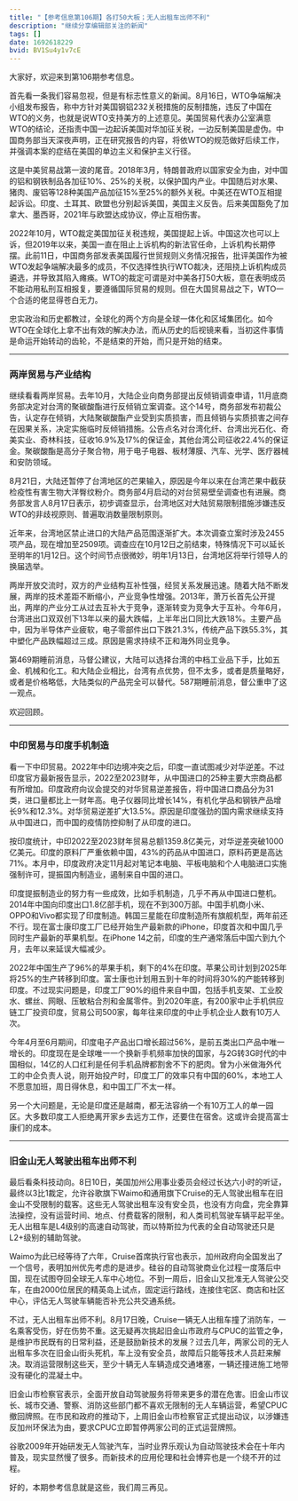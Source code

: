 ```yaml
---
title: "【参考信息第106期】各打50大板；无人出租车出师不利"
description: "继续分享编辑部关注的新闻"
tags: []
date: 1692618229
bvid: BV1Su4y1v7cE
---
```

大家好，欢迎来到第106期参考信息。

首先看一条我们容易忽视，但是有标志性意义的新闻。8月16日，WTO争端解决小组发布报告，称中方针对美国钢铝232关税措施的反制措施，违反了中国在WTO的义务，也就是说WTO支持美方的上述意见。美国贸易代表办公室满意WTO的结论，还指责中国一边起诉美国对华加征关税，一边反制美国是虚伪。中国商务部当天深夜声明，正在研究报告的内容，将依WTO的规范做好后续工作，并强调本案的症结在美国的单边主义和保护主义行径。

这是中美贸易战第一波的尾音。2018年3月，特朗普政府以国家安全为由，对中国的铝和钢铁制品各加征10%、25%的关税，以保护国内产业。中国随后对水果、猪肉、废铝等128种美国产品加征15%至25%的额外关税。中美还在WTO互相提起诉讼。印度、土耳其、欧盟也分别起诉美国，美国主义反告。后来美国豁免了加拿大、墨西哥，2021年与欧盟达成协议，停止互相伤害。

2022年10月，WTO裁定美国加征关税违规，美国提起上诉。中国这次也可以上诉，但2019年以来，美国一直在阻止上诉机构的新法官任命，上诉机构长期停摆。此前11日，中国商务部发表美国履行世贸规则义务情况报告，批评美国作为被WTO发起争端解决最多的成员，不仅选择性执行WTO裁决，还阻挠上诉机构成员遴选，并导致其陷入瘫痪。WTO的裁定可谓是对中美各打50大板，意在表明成员不能动用私刑互相报复，要遵循国际贸易的规则。但在大国贸易战之下，WTO一个合适的佬显得苍白无力。

忠实政治和历史都教过，全球化的两个方向是全球一体化和区域集团化。如今WTO在全球化上拿不出有效的解决办法，而从历史的后视镜来看，当初这件事情是命运开始转动的齿轮，不是结束的开始，而只是开始的结束。

---

### 两岸贸易与产业结构

继续看看两岸贸易。去年10月，大陆企业向商务部提出反倾销调查申请，11月底商务部决定对台湾的聚碳酸酯进行反倾销立案调查。这个14号，商务部发布初裁公告，认定存在倾销，大陆聚碳酸酯产业受到实质损害，而且倾销与实质损害之间存在因果关系，决定实施临时反倾销措施。公告点名对台湾化纤、台湾出光石化、奇美实业、奇林科技，征收16.9%及17%的保证金，其他台湾公司征收22.4%的保证金。聚碳酸酯是高分子聚合物，用于电子电器、板材薄膜、汽车、光学、医疗器械和安防领域。

8月21日，大陆还暂停了台湾地区的芒果输入，原因是今年以来在台湾芒果中截获检疫性有害生物大洋臀纹粉介。商务部4月启动的对台贸易壁垒调查也有进展。商务部发言人8月17日表示，初步调查显示，台湾地区对大陆贸易限制措施涉嫌违反WTO的非歧视原则、普遍取消数量限制原则。

近年来，台湾地区禁止进口的大陆产品范围逐渐扩大。本次调查立案时涉及2455项产品，现在增加至2509项。调查应在10月12日之前结束，特殊情况下可以延长至明年的1月12日。这个时间节点很微妙，明年1月13日，台湾地区将举行领导人的换届选举。

两岸开放交流时，双方的产业结构互补性强，经贸关系发展迅速。随着大陆不断发展，两岸的技术差距不断缩小，产业竞争性增强。2013年，萧万长首先公开提出，两岸的产业分工从过去互补大于竞争，逐渐转变为竞争大于互补。今年6月，台湾进出口双双创下13年以来的最大跌幅，上半年出口同比大跌18%。主要产品中，因为半导体产业疲软，电子零部件出口下跌21.3%，传统产品下跌55.3%，其中塑化产品跌幅超过三成。原因是需求持续不正和海外同业竞争。

第469期睡前消息，马督公建议，大陆可以选择台湾的中档工业品下手，比如五金、机械和化工。和大陆企业相比，台湾有点优势，但不太多，或者是质量略好，或者是价格略低，大陆类似的产品完全可以替代。587期睡前消息，督公重申了这一观点。

欢迎回顾。

---

### 中印贸易与印度手机制造

看一下中印贸易。2022年中印边境冲突之后，印度一直试图减少对华逆差。不过印度官方最新报告显示，2022至2023财年，从中国进口的25种主要大宗商品都有所增加。印度政府向议会提交的对华贸易逆差报告，将中国进口商品分为31类，进口量都比上一财年高。电子仪器同比增长14%，有机化学品和钢铁产品增长9%和12.3%。对华贸易逆差扩大13.5%。原因是印度强劲的国内需求继续支持从中国进口，而中国的疫情防控抑制了从印度的进口。

按印度统计，中印2022至2023财年贸易总额1359.8亿美元，对华逆差突破1000亿美元。印度的原料厂严重依赖中国，43%的药品从中国进口，原料药更是高达71%。本月中，印度政府决定11月起对笔记本电脑、平板电脑和个人电脑进口实施强制许可，提振国内制造业，遏制来自中国的进口。

印度提振制造业的努力有一些成效，比如手机制造，几乎不再从中国进口整机。2014年中国向印度出口1.8亿部手机，现在不到300万部。中国手机商小米、OPPO和Vivo都实现了印度制造。韩国三星能在印度制造所有旗舰机型，两年前还不行。现在富士康印度工厂已经开始生产最新款的iPhone，印度首次和中国几乎同时生产最新的苹果机型。在iPhone 14之前，印度的生产通常落后中国六到九个月，去年以来延误大幅减少。

2022年中国生产了96%的苹果手机，剩下的4%在印度。苹果公司计划到2025年将25%的生产转移到印度。富士康也计划用五到十年的时间将30%的产能转移到印度。不过现实问题是，印度工厂90%的组件来自中国，包括手机支架、工业胶水、螺丝、网眼、压敏粘合剂和金属零件。到2020年底，有200家中止手机供应链工厂投资印度，贸易公司500家，每年往来印度的中止手机企业人数有10万人次。

今年4月至6月期间，印度电子产品出口增长超过56%，是前五类出口产品中唯一增长的。印度现在是全球唯一一个换新手机频率加快的国家，与2G转3G时代的中国相似，14亿的人口红利是任何手机品牌都割舍不下的肥肉。曾为小米做海外代工的中企负责人说，刚开始投产时，印度工厂的效率只有中国的60%，本地工人不愿意加班，周日得休息，和中国工厂不太一样。

另一个大问题是，无论是印度还是越南，都无法容纳一个有10万工人的单一园区。大多数印度工人拒绝离开家乡去远方工作，还要住在宿舍。这或许会提高富士康们的成本。

---

### 旧金山无人驾驶出租车出师不利

最后看条科技动向。8日10日，美国加州公用事业委员会经过长达六小时的听证，最终以3比1裁定，允许谷歌旗下Waimo和通用旗下Cruise的无人驾驶出租车在旧金山不受限制的载客。这些无人驾驶出租车没有安全员，也没有方向盘，完全靠算法操控，没有运营时间、地点、付费载客的限制，和人类司机驾驶车辆平起平坐。无人出租车是L4级别的高速自动驾驶，而以特斯拉为代表的全自动驾驶还只是L2+级别的辅助驾驶。

Waimo为此已经等待了六年，Cruise首席执行官也表示，加州政府向全国发出了一个信号，表明加州优先考虑的是进步。硅谷的自动驾驶商业化过程一度落后中国，现在试图夺回全球无人车中心地位。不到一周后，旧金山又批准无人驾驶公交车，在由2000位居民的精英岛上试点，固定运行路线，连接住宅区、商店和社区中心，评估无人驾驶车辆能否补充公共交通系统。

不过，无人出租车出师不利。8月17日晚，Cruise一辆无人出租车撞了消防车，一名乘客受伤，好在伤势不重。这无疑再次挑起旧金山市政府与CPUC的监管之争，是维护市民既有的日常利益，还是鼓励新技术的发展？过去几年，两家公司的无人出租车多次在旧金山街头死机，车上没有安全员，故障后只能等技术人员赶来解决。取消运营限制这些天，至少十辆无人车辆造成交通堵塞，一辆还撞进施工地带没有硬化的混凝土中。

旧金山市检察官表示，全面开放自动驾驶服务将带来更多的潜在危害。旧金山市议长、城市交通、警察、消防这些部门都不喜欢无限制的无人车辆运营，希望CPUC撤回牌照。在市民和政府的推动下，上周旧金山市检察官正式提出动议，以涉嫌违反加州环保法为由，要求CPUC立即暂停两家公司的正式运营牌照。

谷歌2009年开始研发无人驾驶汽车，当时业界乐观认为自动驾驶技术会在十年内普及，现实显然慢了很多。而新技术的应用伦理和社会博弈也是一个绕不开的过程。

好的，本期参考信息就是这些，我们周三再见。


